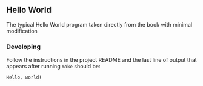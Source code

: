 ## Hello World

The typical Hello World program taken directly from the book with minimal modification

### Developing

Follow the instructions in the project README and the last line of output that appears after running `make` should be:

```text
Hello, world!
```
